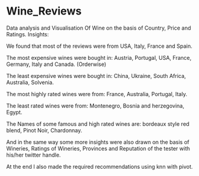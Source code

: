 # Wine_Reviews
Data analysis and Visualisation Of Wine on the basis of Country, Price and Ratings.
Insights:

We found that most of the reviews were from USA, Italy, France and Spain.

The most expensive wines were bought in: Austria, Portugal, USA, France, Germany, Italy and Canada. (Orderwise)

The least expensive wines were bought in: China, Ukraine, South Africa, Australia, Solvenia.

The most highly rated wines were from: France, Australia, Portugal, Italy.

The least rated wines were from: Montenegro, Bosnia and herzegovina, Egypt.

The Names of some famous and high rated wines are: bordeaux style red blend, Pinot Noir, Chardonnay.
  
 And in the same way some more insights were also drawn on the basis of Wineries, Ratings of Wineries, Provinces and Reputation of the tester 
  with his/her twitter handle.
  
 At the end I also made the required recommendations using knn with pivot.
  

